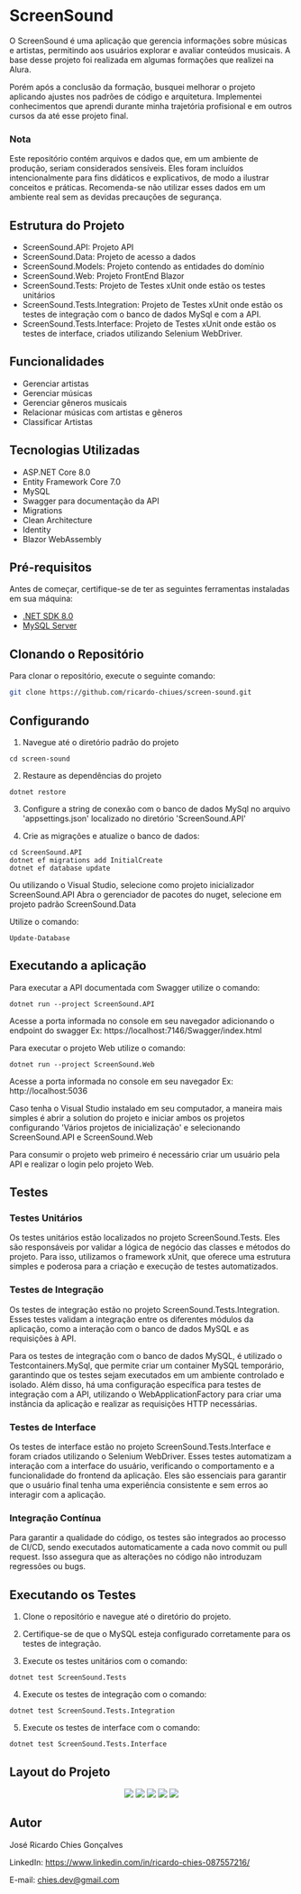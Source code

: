 # ScreenSound

O ScreenSound é uma aplicação que gerencia informações sobre músicas e artistas, permitindo aos usuários explorar e avaliar conteúdos musicais.
A base desse projeto foi realizada em algumas formações que realizei na Alura.

Porém após a conclusão da formação, busquei melhorar o projeto aplicando ajustes nos padrões de código e arquitetura.
Implementei conhecimentos que aprendi durante minha trajetória profisional e em outros cursos da até esse projeto final.

### Nota
Este repositório contém arquivos e dados que, em um ambiente de produção, seriam considerados sensíveis. 
Eles foram incluídos intencionalmente para fins didáticos e explicativos, de modo a ilustrar conceitos e práticas. 
Recomenda-se não utilizar esses dados em um ambiente real sem as devidas precauções de segurança.

## Estrutura do Projeto

- ScreenSound.API: Projeto API
- ScreenSound.Data: Projeto de acesso a dados
- ScreenSound.Models: Projeto contendo as entidades do domínio
- ScreenSound.Web: Projeto FrontEnd Blazor
- ScreenSound.Tests: Projeto de Testes xUnit onde estão os testes unitários
- ScreenSound.Tests.Integration: Projeto de Testes xUnit onde estão os testes de integração com o banco de dados MySql e com a API.
- ScreenSound.Tests.Interface: Projeto de Testes xUnit onde estão os testes de interface, criados utilizando Selenium WebDriver.

## Funcionalidades

- Gerenciar artistas
- Gerenciar músicas
- Gerenciar gêneros musicais
- Relacionar músicas com artistas e gêneros
- Classificar Artistas

## Tecnologias Utilizadas

- ASP.NET Core 8.0
- Entity Framework Core 7.0
- MySQL
- Swagger para documentação da API
- Migrations
- Clean Architecture
- Identity
- Blazor WebAssembly

## Pré-requisitos

Antes de começar, certifique-se de ter as seguintes ferramentas instaladas em sua máquina:

- [.NET SDK 8.0](https://dotnet.microsoft.com/download/dotnet/8.0)
- [MySQL Server](https://dev.mysql.com/downloads/mysql/)

## Clonando o Repositório

Para clonar o repositório, execute o seguinte comando:

```bash
git clone https://github.com/ricardo-chiues/screen-sound.git
```

## Configurando

1. Navegue até o diretório padrão do projeto

```
cd screen-sound
```

2. Restaure as dependências do projeto

```
dotnet restore
```

3. Configure a string de conexão com o banco de dados MySql no arquivo 'appsettings.json' localizado no diretório 'ScreenSound.API'

4. Crie as migrações e atualize o banco de dados:

```
cd ScreenSound.API
dotnet ef migrations add InitialCreate
dotnet ef database update
```

Ou utilizando o Visual Studio, selecione como projeto inicializador ScreenSound.API
Abra o gerenciador de pacotes do nuget, selecione em projeto padrão ScreenSound.Data

Utilize o comando:
```
Update-Database
```

## Executando a aplicação

Para executar a API documentada com Swagger utilize o comando:

```
dotnet run --project ScreenSound.API
```

Acesse a porta informada no console em seu navegador adicionando o endpoint do swagger
Ex: https://localhost:7146/Swagger/index.html

Para executar o projeto Web utilize o comando:

```
dotnet run --project ScreenSound.Web
```

Acesse a porta informada no console em seu navegador
Ex: http://localhost:5036

Caso tenha o Visual Studio instalado em seu computador, a maneira mais simples é abrir a solution do projeto e iniciar ambos os projetos configurando 'Vários projetos de inicialização' e selecionando ScreenSound.API e ScreenSound.Web

Para consumir o projeto web primeiro é necessário criar um usuário pela API e realizar o login pelo projeto Web.

## Testes

### Testes Unitários
Os testes unitários estão localizados no projeto ScreenSound.Tests. 
Eles são responsáveis por validar a lógica de negócio das classes e métodos do projeto. 
Para isso, utilizamos o framework xUnit, que oferece uma estrutura simples e poderosa para a criação e execução de testes automatizados.

### Testes de Integração
Os testes de integração estão no projeto ScreenSound.Tests.Integration. 
Esses testes validam a integração entre os diferentes módulos da aplicação, como a interação com o banco de dados MySQL e as requisições à API.

Para os testes de integração com o banco de dados MySQL, é utilizado o Testcontainers.MySql, que permite criar um container MySQL temporário, garantindo que os testes sejam executados em um ambiente controlado e isolado. 
Além disso, há uma configuração específica para testes de integração com a API, utilizando o WebApplicationFactory para criar uma instância da aplicação e realizar as requisições HTTP necessárias.

### Testes de Interface
Os testes de interface estão no projeto ScreenSound.Tests.Interface e foram criados utilizando o Selenium WebDriver. 
Esses testes automatizam a interação com a interface do usuário, verificando o comportamento e a funcionalidade do frontend da aplicação. 
Eles são essenciais para garantir que o usuário final tenha uma experiência consistente e sem erros ao interagir com a aplicação.

### Integração Contínua
Para garantir a qualidade do código, os testes são integrados ao processo de CI/CD, sendo executados automaticamente a cada novo commit ou pull request. 
Isso assegura que as alterações no código não introduzam regressões ou bugs.

## Executando os Testes
1. Clone o repositório e navegue até o diretório do projeto.

2. Certifique-se de que o MySQL esteja configurado corretamente para os testes de integração.

3. Execute os testes unitários com o comando:

```
dotnet test ScreenSound.Tests
```

4. Execute os testes de integração com o comando:

```
dotnet test ScreenSound.Tests.Integration
```

5. Execute os testes de interface com o comando:

```
dotnet test ScreenSound.Tests.Interface
```

## Layout do Projeto
<p align="center">
  <img src="src/assets/to_readme/artistas.png">
  <img src="src/assets/to_readme/login.png">
  <img src="src/assets/to_readme/musicas.png">
  <img src="src/assets/to_readme/cadastro.png">
  <img src="src/assets/to_readme/api.png">
</p>

## Autor
José Ricardo Chies Gonçalves

LinkedIn:
https://www.linkedin.com/in/ricardo-chies-087557216/

E-mail:
chies.dev@gmail.com
